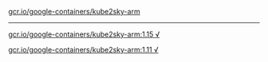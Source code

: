 [gcr.io/google-containers/kube2sky-arm](https://hub.docker.com/r/anjia0532/kube2sky-arm/tags/) 

----
[gcr.io/google-containers/kube2sky-arm:1.15 √](https://hub.docker.com/r/anjia0532/kube2sky-arm/tags/)

[gcr.io/google-containers/kube2sky-arm:1.11 √](https://hub.docker.com/r/anjia0532/kube2sky-arm/tags/)

